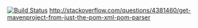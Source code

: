 [![Build Status](https://travis-ci.org/signed/maven-sanitizer.svg)](https://travis-ci.org/signed/maven-sanitizer)
http://stackoverflow.com/questions/4381460/get-mavenproject-from-just-the-pom-xml-pom-parser

